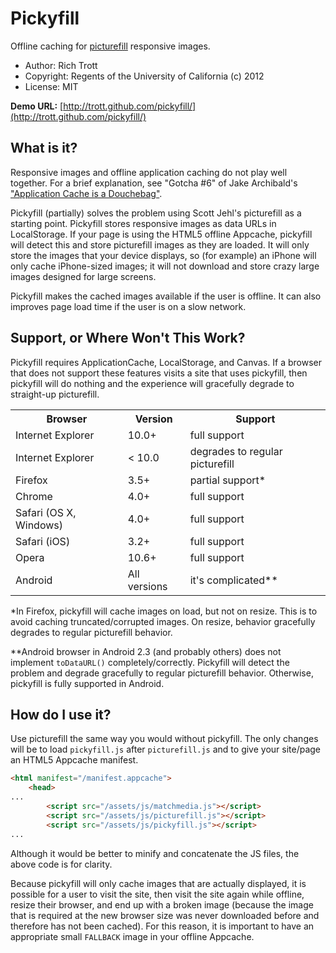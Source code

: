# Pickyfill

Offline caching for [picturefill](https://github.com/scottjehl/picturefill) responsive images. 

* Author: Rich Trott
* Copyright: Regents of the University of California (c) 2012
* License: MIT

**Demo URL:** [http://trott.github.com/pickyfill/](http://trott.github.com/pickyfill/)

## What is it?

Responsive images and offline application caching do not play well together. For a brief explanation, see "Gotcha #6" of Jake Archibald's ["Application Cache is a Douchebag"](http://www.alistapart.com/articles/application-cache-is-a-douchebag/).

Pickyfill (partially) solves the problem using Scott Jehl's picturefill as a starting point. Pickyfill stores responsive images as data URLs in LocalStorage. If your page is using the HTML5 offline Appcache, pickyfill will detect this and store picturefill images as they are loaded. It will only store the images that your device displays, so (for example) an iPhone will only cache iPhone-sized images; it will not download and store crazy large images designed for large screens.  

Pickyfill makes the cached images available if the user is offline. It can also improves page load time if the user is on a slow network.

## Support, or Where Won't This Work?

Pickyfill requires ApplicationCache, LocalStorage, and Canvas. If a browser that does not support these features visits a site that uses pickyfill, then pickyfill will do nothing and the experience will gracefully degrade to straight-up picturefill.

<table>
    <tr><th>Browser</th><th>Version</th><th>Support</th></tr>
    <tr><td>Internet Explorer</td><td>10.0+</td><td>full support</td></tr>
    <tr><td>Internet Explorer</td><td>&lt; 10.0</td><td>degrades to regular picturefill</td></tr>
    <tr><td>Firefox</td><td>3.5+</td><td>partial support*</td></tr>
    <tr><td>Chrome</td><td>4.0+</td><td>full support</td></tr>
    <tr><td>Safari (OS X, Windows)</td><td>4.0+</td><td>full support</td></tr>
    <tr><td>Safari (iOS)</td><td>3.2+</td><td>full support</td></tr>
    <tr><td>Opera</td><td>10.6+</td><td>full support</td></tr>
    <tr><td>Android</td><td>All versions</td><td>it's complicated**</td></tr>
</table>

*In Firefox, pickyfill will cache images on load, but not on resize. This is to avoid caching truncated/corrupted images. On resize, behavior gracefully degrades to regular picturefill behavior.

**Android browser in Android 2.3 (and probably others) does not implement `toDataURL()` completely/correctly. Pickyfill will detect the problem and degrade gracefully to regular picturefill behavior. Otherwise, pickyfill is fully supported in Android. 

## How do I use it?

Use picturefill the same way you would without pickyfill. The only changes will be to load `pickyfill.js` after `picturefill.js` and to give your site/page an HTML5 Appcache manifest.

```html
<html manifest="/manifest.appcache">
    <head>
...
        <script src="/assets/js/matchmedia.js"></script>
        <script src="/assets/js/picturefill.js"></script>
        <script src="/assets/js/pickyfill.js"></script>
...
```

Although it would be better to minify and concatenate the JS files, the above code is for clarity.

Because pickyfill will only cache images that are actually displayed, it is possible for a user to visit the site, then visit the site again while offline, resize their browser, and end up with a broken image (because the image that is required at the new browser size was never downloaded before and therefore has not been cached). For this reason, it is important to have an appropriate small `FALLBACK` image in your offline Appcache.